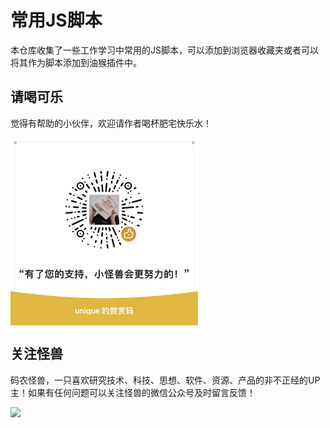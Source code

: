 # 常用JS脚本
本仓库收集了一些工作学习中常用的JS脚本，可以添加到浏览器收藏夹或者可以将其作为脚本添加到油猴插件中。

## 请喝可乐

觉得有帮助的小伙伴，欢迎请作者喝杯肥宅快乐水！

<img src="images/赞赏码.JPG" width = "300" height = "300" alt="图片名称" align="center" />

## 关注怪兽

码农怪兽，一只喜欢研究技术、科技、思想、软件、资源、产品的非不正经的UP主！如果有任何问题可以关注怪兽的微信公众号及时留言反馈！

![](images/码农怪兽公众号二维码.png)
